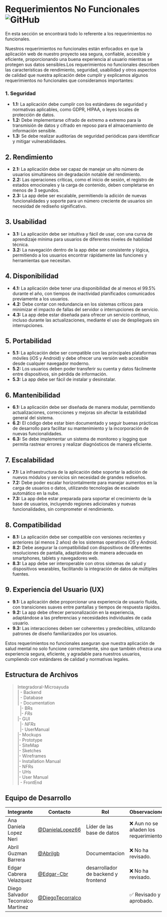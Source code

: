 # Requerimientos No Funcionales ![GitHub](  https://img.shields.io/badge/Visual_Studio_Code-0078D4?style=for-the-badge&logo=visual%20studio%20code&logoColor=white)



 En esta sección se encontrará todo lo referente a los requerimientos no funcionales.

Nuestros requerimientos no funcionales están enfocados en que la aplicación web de nuestro proyecto sea segura, confiable, accesible y eficiente, proporcionando una buena experiencia al usuario mientras se protegen sus datos sensibles.Los requerimientos no funcionales describen las características de rendimiento, seguridad, usabilidad y otros aspectos de calidad que nuestra aplicación debe cumplir y explicamos  algunos requerimientos no funcionales que consideramos importantes:

### 1. **Seguridad**
   - **1.1:** La aplicación debe cumplir con los estándares de seguridad y normativas aplicables, como GDPR, HIPAA, o leyes locales de protección de datos.
   - **1.2:** Debe implementarse cifrado de extremo a extremo para la transmisión de datos y cifrado en reposo para el almacenamiento de información sensible.
   - **1.3:** Se debe realizar auditorías de seguridad periódicas para identificar y mitigar vulnerabilidades.

## 2. **Rendimiento**
   - **2.1:** La aplicación debe ser capaz de manejar un alto número de usuarios simultáneos sin degradación notable del rendimiento.
   - **2.2:** Las operaciones críticas, como el inicio de sesión, el registro de estados emocionales y la carga de contenido, deben completarse en menos de 3 segundos.
   - **2.3:** La app debe ser escalable, permitiendo la adición de nuevas funcionalidades y soporte para un número creciente de usuarios sin necesidad de rediseño significativo.

## 3. **Usabilidad**
   - **3.1:** La aplicación debe ser intuitiva y fácil de usar, con una curva de aprendizaje mínima para usuarios de diferentes niveles de habilidad técnica.
   - **3.2:** La navegación dentro de la app debe ser consistente y lógica, permitiendo a los usuarios encontrar rápidamente las funciones y herramientas que necesitan.

## 4. **Disponibilidad**
   - **4.1:** La aplicación debe tener una disponibilidad de al menos el 99.5% durante el año, con tiempos de inactividad planificados comunicados previamente a los usuarios.
   - **4.2:** Debe contar con redundancia en los sistemas críticos para minimizar el impacto de fallas del servidor o interrupciones de servicio.
   - **4.3:** La app debe estar diseñada para ofrecer un servicio continuo, incluso durante las actualizaciones, mediante el uso de despliegues sin interrupciones.

## 5. **Portabilidad**
   - **5.1:** La aplicación debe ser compatible con las principales plataformas móviles (iOS y Android) y debe ofrecer una versión web accesible desde cualquier navegador moderno.
   - **5.2:** Los usuarios deben poder transferir su cuenta y datos fácilmente entre dispositivos, sin pérdida de información.
   - **5.3:** La app debe ser fácil de instalar y desinstalar.

## 6. **Mantenibilidad**
   - **6.1:** La aplicación debe ser diseñada de manera modular, permitiendo actualizaciones, correcciones y mejoras sin afectar la estabilidad general del sistema.
   - **6.2:** El código debe estar bien documentado y seguir buenas prácticas de desarrollo para facilitar su mantenimiento y la incorporación de nuevas funcionalidades.
   - **6.3:** Se debe implementar un sistema de monitoreo y logging que permita rastrear errores y realizar diagnósticos de manera eficiente.

## 7. **Escalabilidad**
   - **7.1:** La infraestructura de la aplicación debe soportar la adición de nuevos módulos y servicios sin necesidad de grandes rediseños.
   - **7.2:** Debe poder escalar horizontalmente para manejar aumentos en la carga de usuarios o datos, utilizando tecnologías de escalado automático en la nube.
   - **7.3:** La app debe estar preparada para soportar el crecimiento de la base de usuarios, incluyendo regiones adicionales y nuevas funcionalidades, sin comprometer el rendimiento.

## 8. **Compatibilidad**
   - **8.1:** La aplicación debe ser compatible con versiones recientes y anteriores (al menos 2 años) de los sistemas operativos iOS y Android.
   - **8.2:** Debe asegurar la compatibilidad con dispositivos de diferentes resoluciones de pantalla, adaptándose de manera adecuada en smartphones, tablets y navegadores web.
   - **8.3:** La app debe ser interoperable con otros sistemas de salud y dispositivos wearables, facilitando la integración de datos de múltiples fuentes.

## 9. **Experiencia del Usuario (UX)**
   - **9.1:** La aplicación debe proporcionar una experiencia de usuario fluida, con transiciones suaves entre pantallas y tiempos de respuesta rápidos.
   - **9.2:** La app debe ofrecer personalización en la experiencia, adaptándose a las preferencias y necesidades individuales de cada usuario.
   - **9.3:** Las interacciones deben ser coherentes y predecibles, utilizando patrones de diseño familiarizados por los usuarios.

Estos requerimientos no funcionales aseguran que nuestra aplicación de salud mental no solo funcione correctamente, sino que también ofrezca una experiencia segura, eficiente, y agradable para nuestros usuarios, cumpliendo con estándares de calidad y normativas legales.

## Estructura de Archivos

>IntegradoraI-Microayuda<br>
>| - Backend <br>
>| - Database<br>
>| - Documentation<br>
>&nbsp;&nbsp;|- BRs<br>
>&nbsp;&nbsp;|- *FRs*<br>
>|- GUI<br>
>&nbsp;&nbsp;|- *NFRs*<br>
>&nbsp;&nbsp;|- UserManual<br>
>|- Mockups<br>
>|- Prototype<br>
>|- SiteMap<br>
>|- Sketches<br>
>|- Wireframes<br>
>|- Installation Manual<br>
>|- NFRs<br>
>|- UHs<br>
>|- User Manual<br>
>| - FrontEnd


## Equipo de Desarrollo

|Integrante|Contacto|Rol|Observaciones|
|------------|--------|---|---|
 |Ana Daniela Lopez Neri|[@DanielaLopez66](https://github.com/DanielaLopez66)|Líder de las base de datos|❌ Aun no se añaden los requerimientos.|
|Abril Guzman Barrera|[@Abrilgb](https://github.com/Abrilgb)|Documemtacion|❌ No ha revisado.|
|Edgar Cabrera Velazquez |[@Edgar-Cbr](https://github.com/Edgar-Cbr)|desarrollador de backend y frontend|❌ No ha revisado.|
|Diego Salvador Tecorralco Martinez |[@DiegoTecorralco](https://github.com/DiegoTecorralco)||✅ Revisado y aprobado.|
